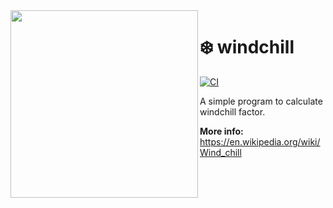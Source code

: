 <img align="left" src="https://user-images.githubusercontent.com/16008095/203219217-7f15400e-9e39-497e-91ea-4590ca2bb558.jpg" width="300px">

# ❄️ windchill
[![CI](https://github.com/marcantoineg/windchill/actions/workflows/ci.yaml/badge.svg?branch=master)](https://github.com/marcantoineg/windchill/actions/workflows/ci.yaml)

A simple program to calculate windchill factor.


**More info:** https://en.wikipedia.org/wiki/Wind_chill
